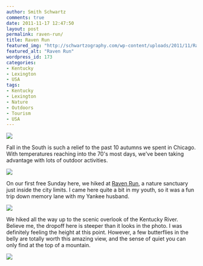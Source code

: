 ```yaml
---
author: Smith Schwartz
comments: true
date: 2011-11-17 12:47:50
layout: post
permalink: raven-run/
title: Raven Run
featured_img: "http://schwartzography.com/wp-content/uploads/2011/11/RavenRunBarn.jpg"
featured_alt: "Raven Run"
wordpress_id: 173
categories:
- Kentucky
- Lexington
- USA
tags:
- Kentucky
- Lexington
- Nature
- Outdoors
- Tourism
- USA
---
```


![](http://schwartzography.com/wp-content/uploads/2011/11/IMG_4432.jpg)

Fall in the South is such a relief to the past 10 autumns we spent in Chicago. With temperatures reaching into the 70's most days, we've been taking advantage with lots of outdoor activities. 

![](http://schwartzography.com/wp-content/uploads/2011/11/IMG_4439.jpg)

On our first free Sunday here, we hiked at [Raven Run](http://www.lexingtonky.gov/index.aspx?page=276), a nature sanctuary just inside the city limits. I came here quite a bit in my youth, so it was a fun trip down memory lane with my Yankee husband.
 
![](http://schwartzography.com/wp-content/uploads/2011/11/IMG_4447.jpg)

We hiked all the way up to the scenic overlook of the Kentucky River. Believe me, the dropoff here is steeper than it looks in the photo. I was definitely feeling the height at this point. However, a few butterflies in the belly are totally worth this amazing view, and the sense of quiet you can only find at the top of a mountain.

![](http://schwartzography.com/wp-content/uploads/2011/11/IMG_4433.jpg)

